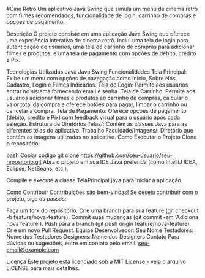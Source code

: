 #Cine Retrô
Um aplicativo Java Swing que simula um menu de cinema retrô com filmes recomendados, funcionalidade de login, carrinho de compras e opções de pagamento.

Descrição
O projeto consiste em uma aplicação Java Swing que oferece uma experiência interativa de cinema retrô. Inclui uma tela de login para autenticação de usuários, uma tela de carrinho de compras para adicionar filmes e produtos, e uma tela de pagamento com opções de débito, crédito e Pix.

Tecnologias Utilizadas
Java
Java Swing
Funcionalidades
Tela Principal: Exibe um menu com opções de navegação como Início, Sobre Nós, Cadastro, Login e Filmes Indicados.
Tela de Login: Permite aos usuários entrar no sistema fornecendo email e senha.
Tela de Carrinho: Permite aos usuários adicionar filmes e produtos ao carrinho de compras, calcular o valor total da compra e oferece botões para pagar, limpar o carrinho ou cancelar a compra.
Tela de Pagamento: Oferece opções de pagamento (débito, crédito e Pix) com feedback visual para o usuário após cada seleção.
Estrutura de Diretórios
Telas/: Contém as classes Java para as diferentes telas do aplicativo.
Trabalho Faculdade/Imagens/: Diretório que contém as imagens utilizadas no aplicativo.
Como Executar o Projeto
Clone o repositório:

bash
Copiar código
git clone https://github.com/seu-usuario/seu-repositorio.git
Abra o projeto em sua IDE Java preferida (como IntelliJ IDEA, Eclipse, NetBeans, etc.).

Compile e execute a classe TelaPrincipal.java para iniciar a aplicação.

Como Contribuir
Contribuições são bem-vindas! Se deseja contribuir com o projeto, siga os passos:

Faça um fork do repositório.
Crie uma branch para sua feature (git checkout -b feature/nova-feature).
Commit suas mudanças (git commit -am 'Adiciona nova feature').
Push para a branch (git push origin feature/nova-feature).
Crie um novo Pull Request.
Equipe
Desenvolvedor: Seu Nome
Testadores: Nome dos Testadores
Designers: Nome dos Designers
Contato
Para dúvidas ou sugestões, entre em contato pelo email: seu-email@example.com

Licença
Este projeto está licenciado sob a MIT License - veja o arquivo LICENSE para mais detalhes.

